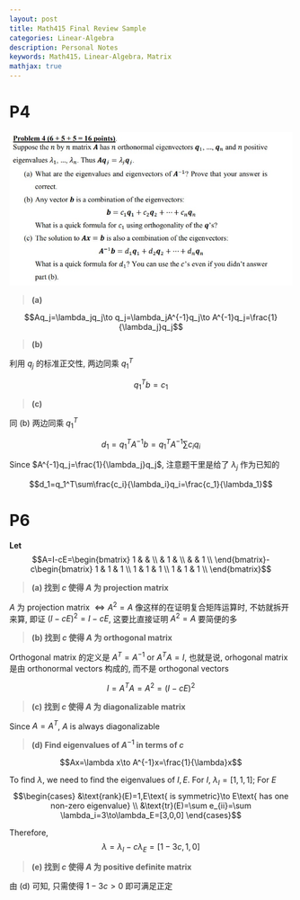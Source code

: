 ```yaml
---
layout: post
title: Math415 Final Review Sample
categories: Linear-Algebra
description: Personal Notes
keywords: Math415，Linear-Algebra，Matrix
mathjax: true
---
```



# P4
![pic](/images/2021-01/Snipaste_2021-01-03_11-40-46.jpg)

> **(a)**

$$Aq_j=\lambda_jq_j\to q_j=\lambda_jA^{-1}q_j\to A^{-1}q_j=\frac{1}{\lambda_j}q_j$$

> **(b)**

利用 $q_j$ 的标准正交性, 两边同乘 $q_1^T$

$$q_1^Tb=c_1$$

> **(c)**

同 (b) 两边同乘 $q_1^T$

$$d_1=q_1^TA^{-1}b=q_1^TA^{-1}\sum c_iq_i$$

Since $A^{-1}q_j=\frac{1}{\lambda_j}q_j$, 注意题干里是给了 $\lambda_j$ 作为已知的

$$d_1=q_1^T\sum\frac{c_i}{\lambda_i}q_i=\frac{c_1}{\lambda_1}$$

# P6
**Let** $$A=I-cE=\begin{bmatrix}
1 & & \\
& 1 & \\
& & 1 \\
\end{bmatrix}-c\begin{bmatrix}
1 & 1 & 1 \\
1 & 1 & 1 \\
1 & 1 & 1 \\
\end{bmatrix}$$

> **(a) 找到 $c$ 使得 $A$ 为 projection matrix**

$A$ 为 projection matrix $\iff A^2=A$
像这样的在证明复合矩阵运算时, 不妨就拆开来算, 即证 $(I-cE)^2=I-cE$, 这要比直接证明 $A^2=A$ 要简便的多

> **(b) 找到 $c$ 使得 $A$ 为 orthogonal matrix**

Orthogonal matrix 的定义是 $A^T=A^{-1}$ or $A^TA=I$, 也就是说, orhogonal matrix 是由 orthonormal vectors 构成的, 而不是 orthogonal vectors

$$I=A^TA=A^2=(I-cE)^2$$

> **(c) 找到 $c$ 使得 $A$ 为 diagonalizable matrix**

Since $A=A^T$, $A$ is always diagonalizable

> **(d) Find eigenvalues of $A^{-1}$ in terms of $c$**

$$Ax=\lambda x\to A^{-1}x=\frac{1}{\lambda}x$$

To find $\lambda$, we need to find the eigenvalues of $I, E$. For $I$, $\lambda_I=[1,1,1]$; For $E$
$$\begin{cases}
&\text{rank}(E)=1,E\text{ is symmetric}\to E\text{ has one non-zero eigenvalue} \\
&\text{tr}(E)=\sum e_{ii}=\sum \lambda_i=3\to\lambda_E=[3,0,0]
\end{cases}$$

Therefore, 
$$\lambda=\lambda_I-c\lambda_E=[1-3c,1,0]$$

> **(e) 找到 $c$ 使得 $A$ 为 positive definite matrix**

由 (d) 可知, 只需使得 $1-3c>0$ 即可满足正定